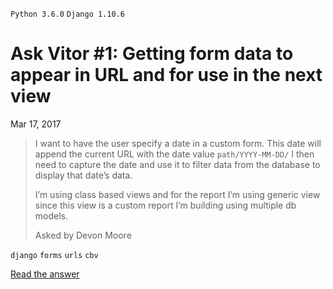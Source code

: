 `Python 3.6.0` `Django 1.10.6`

# Ask Vitor #1: Getting form data to appear in URL and for use in the next view

Mar 17, 2017

> I want to have the user specify a date in a custom form. This date will append the current URL with the date value `path/YYYY-MM-DD/` I then need to capture the date and use it to filter data from the database to display that date’s data.
>
> I’m using class based views and for the report I’m using generic view since this view is a custom report I’m building using multiple db models.
> 
> Asked by Devon Moore

`django` `forms` `urls` `cbv`

[Read the answer](http://sibt.co/2nh8ZR9)
